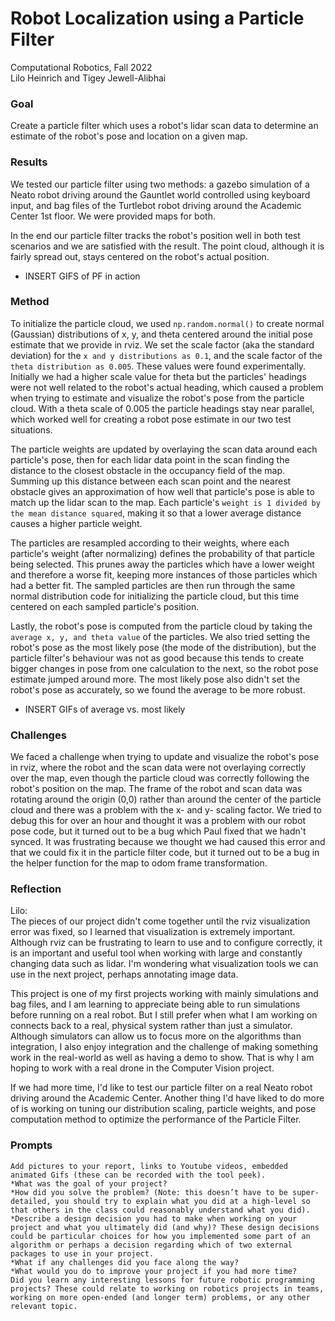 # Robot Localization using a Particle Filter
Computational Robotics, Fall 2022  
Lilo Heinrich and Tigey Jewell-Alibhai  

### Goal
Create a particle filter which uses a robot's lidar scan data to determine an estimate of the robot's pose and location on a given map. 

### Results
We tested our particle filter using two methods: a gazebo simulation of a Neato robot driving around the Gauntlet world controlled using keyboard input, and bag files of the Turtlebot robot driving around the Academic Center 1st floor. We were provided maps for both.

In the end our particle filter tracks the robot's position well in both test scenarios and we are satisfied with the result. The point cloud, although it is fairly spread out, stays centered on the robot's actual position. 
- INSERT GIFS of PF in action

### Method 
To initialize the particle cloud, we used `np.random.normal()` to create normal (Gaussian) distributions of x, y, and theta centered around the initial pose estimate that we provide in rviz. We set the scale factor (aka the standard deviation) for the `x and y distributions as 0.1`, and the scale factor of the `theta distribution as 0.005`. These values were found experimentally. <!-- The scale factor for a normal distribution is equal to its standard deviation.  --> Initially we had a higher scale value for theta but the particles' headings were not well related to the robot's actual heading, which caused a problem when trying to estimate and visualize the robot's pose from the particle cloud. With a theta scale of 0.005 the particle headings stay near parallel, which worked well for creating a robot pose estimate in our two test situations.

The particle weights are updated by overlaying the scan data around each particle's pose, then for each lidar data point in the scan finding the distance to the closest obstacle in the occupancy field of the map. Summing up this distance between each scan point and the nearest obstacle gives an approximation of how well that particle's pose is able to match up the lidar scan to the map. Each particle's `weight is 1 divided by the mean distance squared`, making it so that a lower average distance causes a higher particle weight. 

The particles are resampled according to their weights, where each particle's weight (after normalizing) defines the probability of that particle being selected. This prunes away the particles which have a lower weight and therefore a worse fit, keeping more instances of those particles which had a better fit. The sampled particles are then run through the same normal distribution code for initializing the particle cloud, but this time centered on each sampled particle's position. 

Lastly, the robot's pose is computed from the particle cloud by taking the `average x, y, and theta value` of the particles. We also tried setting the robot's pose as the most likely pose (the mode of the distribution), but the particle filter's behaviour was not as good because this tends to create bigger changes in pose from one calculation to the next, so the robot pose estimate jumped around more. The most likely pose also didn't set the robot's pose as accurately, so we found the average to be more robust. 
- INSERT GIFs of average vs. most likely


### Challenges
We faced a challenge when trying to update and visualize the robot's pose in rviz, where the robot and the scan data were not overlaying correctly over the map, even though the particle cloud was correctly following the robot's position on the map. The frame of the robot and scan data was rotating around the origin (0,0) rather than around the center of the particle cloud and there was a problem with the x- and y- scaling factor. We tried to debug this for over an hour and thought it was a problem with our robot pose code, but it turned out to be a bug which Paul fixed that we hadn't synced. It was frustrating because we thought we had caused this error and that we could fix it in the particle filter code, but it turned out to be a bug in the helper function for the map to odom frame transformation.

### Reflection
Lilo:  
The pieces of our project didn't come together until the rviz visualization error was fixed, so I learned that visualization is extremely important. Although rviz can be frustrating to learn to use and to configure correctly, it is an important and useful tool when working with large and constantly changing data such as lidar. I'm wondering what visualization tools we can use in the next project, perhaps annotating image data. 

This project is one of my first projects working with mainly simulations and bag files, and I am learning to appreciate being able to run simulations before running on a real robot. But I still prefer when what I am working on connects back to a real, physical system rather than just a simulator. Although simulators can allow us to focus more on the algorithms than integration, I also enjoy integration and the challenge of making something work in the real-world as well as having a demo to show. That is why I am hoping to work with a real drone in the Computer Vision project.

If we had more time, I'd like to test our particle filter on a real Neato robot driving around the Academic Center. Another thing I'd have liked to do more of is working on tuning our distribution scaling, particle weights, and pose computation method to optimize the performance of the Particle Filter. 



### Prompts
    Add pictures to your report, links to Youtube videos, embedded animated Gifs (these can be recorded with the tool peek).
    *What was the goal of your project?
    *How did you solve the problem? (Note: this doesn’t have to be super-detailed, you should try to explain what you did at a high-level so that others in the class could reasonably understand what you did).
    *Describe a design decision you had to make when working on your project and what you ultimately did (and why)? These design decisions could be particular choices for how you implemented some part of an algorithm or perhaps a decision regarding which of two external packages to use in your project.
    *What if any challenges did you face along the way?
    *What would you do to improve your project if you had more time?
    Did you learn any interesting lessons for future robotic programming projects? These could relate to working on robotics projects in teams, working on more open-ended (and longer term) problems, or any other relevant topic.
